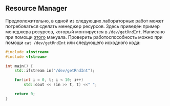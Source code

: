 ## Resource Manager
Предположительно, в одной из следующих лабораторных работ может потребоваться сделать менеджер ресурсов. Здесь приведён пример менеджера ресурсов, который монтируется в `/dev/getRndInt`.
Написано при помощи [этого](http://www.qnx.com/developers/docs/6.5.0/index.jsp?topic=%2Fcom.qnx.doc.neutrino_resmgr%2Fabout.html) мануала.
Проверить работоспособность можно при помощи `cat /dev/getRndInt` или следующего исходного кода:
```c++
#include <iostream>
#include <fstream>

int main() {
    std::ifstream in("/dev/getRndInt");

    for(int i = 0, t; i < 10; i++)
        std::cout << (in >> t, t) <<" ";

	return 0;
}

```
